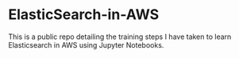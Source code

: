 # ElasticSearch-in-AWS
This is a public repo detailing the training steps I have taken to learn Elasticsearch in AWS using Jupyter Notebooks.

